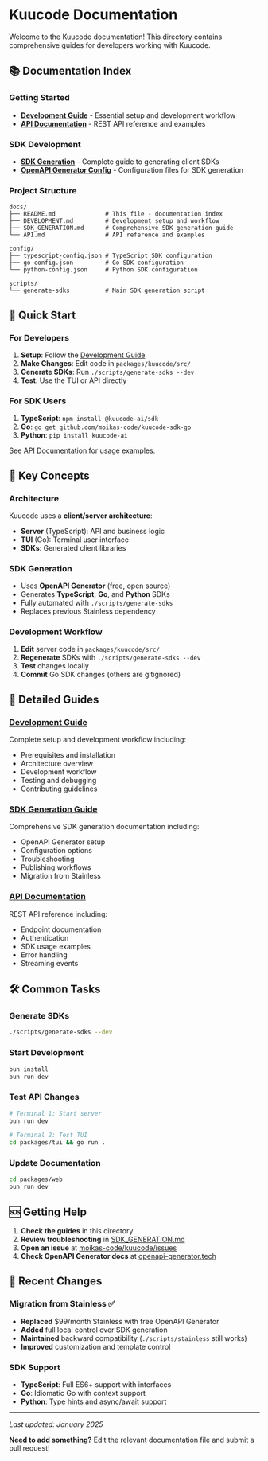# Kuucode Documentation

Welcome to the Kuucode documentation! This directory contains comprehensive guides for developers working with Kuucode.

## 📚 Documentation Index

### Getting Started
- **[Development Guide](DEVELOPMENT.md)** - Essential setup and development workflow
- **[API Documentation](API.md)** - REST API reference and examples

### SDK Development
- **[SDK Generation](SDK_GENERATION.md)** - Complete guide to generating client SDKs
- **[OpenAPI Generator Config](../config/)** - Configuration files for SDK generation

### Project Structure

```
docs/
├── README.md              # This file - documentation index
├── DEVELOPMENT.md         # Development setup and workflow
├── SDK_GENERATION.md      # Comprehensive SDK generation guide
└── API.md                 # API reference and examples

config/
├── typescript-config.json # TypeScript SDK configuration
├── go-config.json         # Go SDK configuration
└── python-config.json     # Python SDK configuration

scripts/
└── generate-sdks          # Main SDK generation script
```

## 🚀 Quick Start

### For Developers

1. **Setup**: Follow the [Development Guide](DEVELOPMENT.md#setup)
2. **Make Changes**: Edit code in `packages/kuucode/src/`
3. **Generate SDKs**: Run `./scripts/generate-sdks --dev`
4. **Test**: Use the TUI or API directly

### For SDK Users

1. **TypeScript**: `npm install @kuucode-ai/sdk`
2. **Go**: `go get github.com/moikas-code/kuucode-sdk-go`
3. **Python**: `pip install kuucode-ai`

See [API Documentation](API.md) for usage examples.

## 🔧 Key Concepts

### Architecture

Kuucode uses a **client/server architecture**:
- **Server** (TypeScript): API and business logic
- **TUI** (Go): Terminal user interface
- **SDKs**: Generated client libraries

### SDK Generation

- Uses **OpenAPI Generator** (free, open source)
- Generates **TypeScript**, **Go**, and **Python** SDKs
- Fully automated with `./scripts/generate-sdks`
- Replaces previous Stainless dependency

### Development Workflow

1. **Edit** server code in `packages/kuucode/src/`
2. **Regenerate** SDKs with `./scripts/generate-sdks --dev`
3. **Test** changes locally
4. **Commit** Go SDK changes (others are gitignored)

## 📖 Detailed Guides

### [Development Guide](DEVELOPMENT.md)
Complete setup and development workflow including:
- Prerequisites and installation
- Architecture overview
- Development workflow
- Testing and debugging
- Contributing guidelines

### [SDK Generation Guide](SDK_GENERATION.md)
Comprehensive SDK generation documentation including:
- OpenAPI Generator setup
- Configuration options
- Troubleshooting
- Publishing workflows
- Migration from Stainless

### [API Documentation](API.md)
REST API reference including:
- Endpoint documentation
- Authentication
- SDK usage examples
- Error handling
- Streaming events

## 🛠️ Common Tasks

### Generate SDKs
```bash
./scripts/generate-sdks --dev
```

### Start Development
```bash
bun install
bun run dev
```

### Test API Changes
```bash
# Terminal 1: Start server
bun run dev

# Terminal 2: Test TUI
cd packages/tui && go run .
```

### Update Documentation
```bash
cd packages/web
bun run dev
```

## 🆘 Getting Help

1. **Check the guides** in this directory
2. **Review troubleshooting** in [SDK_GENERATION.md](SDK_GENERATION.md#troubleshooting)
3. **Open an issue** at [moikas-code/kuucode/issues](https://github.com/moikas-code/kuucode/issues)
4. **Check OpenAPI Generator docs** at [openapi-generator.tech](https://openapi-generator.tech/)

## 🔄 Recent Changes

### Migration from Stainless ✅
- **Replaced** $99/month Stainless with free OpenAPI Generator
- **Added** full local control over SDK generation
- **Maintained** backward compatibility (`./scripts/stainless` still works)
- **Improved** customization and template control

### SDK Support
- **TypeScript**: Full ES6+ support with interfaces
- **Go**: Idiomatic Go with context support
- **Python**: Type hints and async/await support

---

*Last updated: January 2025*

**Need to add something?** Edit the relevant documentation file and submit a pull request!